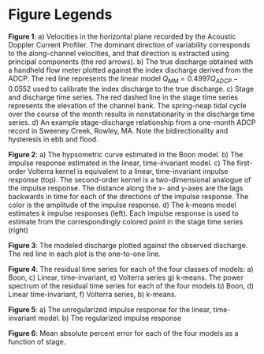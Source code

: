# Figure Legends

**Figure 1**: a) Velocities in the horizontal plane recorded by the Acoustic Doppler Current Profiler. The dominant direction of variability corresponds to the along-channel velocities, and that direction is extracted using principal components (the red arrows). b) The true discharge obtained with a handheld flow meter plotted against the index discharge derived from the ADCP. The red line represents the linear model $Q_{MM} = 0.4997Q_{ADCP} -0.0552$ used to calibrate the index discharge to the true discharge. c) Stage and discharge time series. The red dashed line in the stage time series represents the elevation of the channel bank. The spring-neap tidal cycle over the course of the month results in nonstationarity in the discharge time series. d) An example stage-discharge relationship from a one-month ADCP record in Sweeney Creek, Rowley, MA. Note the bidirectionality and hysteresis in ebb and flood.

**Figure 2**: a) The hypsometric curve estimated in the Boon model. b) The impulse response estimated in the linear, time-invariant model. c) The first-order Volterra kernel is equivalent to a linear, time-invariant impulse response (top). The second-order kernel is a two-dimensional analogue of the impulse response. The distance along the x- and y-axes are the lags backwards in time for each of the directions of the impulse response. The color is the amplitude of the impulse response. d) The k-means model estimates $k$ impulse responses (left). Each impulse response is used to estimate from the correspondingly colored point in the stage time series (right)

**Figure 3**: The modeled discharge plotted against the observed discharge. The red line in each plot is the one-to-one line.

**Figure 4**: The residual time series for each of the four classes of models: a) Boon, c) Linear, time-invariant, e) Volterra series g) k-means. The power spectrum of the residual time series for each of the four models b) Boon, d) Linear time-invariant, f) Volterra series, b) k-means.

**Figure 5**: a) The unregularized impulse response for the linear, time-invariant model. b) The regularized impulse response

**Figure 6**: Mean absolute percent error for each of the four models as a function of stage.
